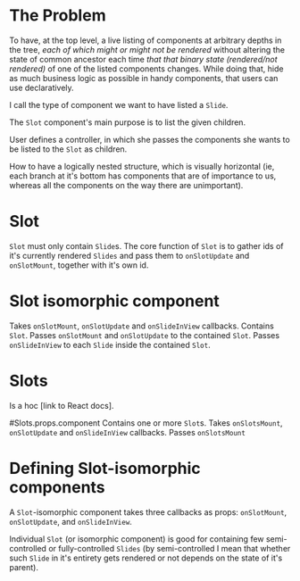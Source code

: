 # The Problem
To have, at the top level, a live listing of components at arbitrary depths in the tree, *each of which might or might not be rendered* without altering the state of common ancestor each time *that that binary state (rendered/not rendered)* of one of the listed components changes. While doing that, hide as much business logic as possible in handy components, that users can use declaratively.

I call the type of component we want to have listed a `Slide`.

The `Slot` component's main purpose is to list the given children.

User defines a controller, in which she passes the components she wants to be listed to the `Slot` as children.

How to have a logically nested structure, which is visually horizontal (ie, each branch at it's bottom has components that are of importance to us, whereas all the components on the way there are unimportant).



# Slot
`Slot` must only contain `Slide`s. The core function of `Slot` is to gather ids of it's currently rendered `Slides` and pass them to `onSlotUpdate` and `onSlotMount`, together with it's own id.

# Slot isomorphic component
Takes `onSlotMount`, `onSlotUpdate` and `onSlideInView` callbacks. Contains `Slot`. Passes `onSlotMount` and `onSlotUpdate` to the contained `Slot`. Passes `onSlideInView` to each `Slide` inside the contained `Slot`.

# Slots
Is a hoc [link to React docs].

#Slots.props.component
Contains one or more `Slot`s. Takes `onSlotsMount`, `onSlotUpdate` and `onSlideInView` callbacks. Passes `onSlotsMount`

# Defining Slot-isomorphic components
A `Slot`-isomorphic component takes three callbacks as props: `onSlotMount`, `onSlotUpdate`, and `onSlideInView`.
<!-- A Slot-isomorphic component's render method must return a Slot. <-- this seems to be false -->



Individual `Slot` (or isomorphic component) is good for containing few semi-controlled or fully-controlled `Slides` (by semi-controlled I mean that whether such `Slide` in it's entirety gets rendered or not depends on the state of it's parent).
